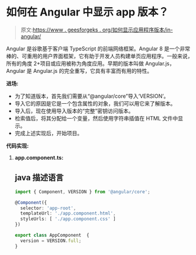 # 如何在 Angular 中显示 app 版本？

> 原文:[https://www . geesforgeks . org/如何显示应用程序版本/in-angular/](https://www.geeksforgeeks.org/how-to-display-the-app-version-in-angular/)

Angular 是谷歌基于客户端 TypeScript 的前端网络框架。Angular 8 是一个非常棒的、可重用的用户界面框架，它有助于开发人员构建单页应用程序。一般来说，所有的角度 2+项目或应用被称为角度应用。早期的版本叫做 Angular.js，Angular 是 Angular.js 的完全重写，它具有丰富而有用的特性。

**进场:**

*   为了知道版本，首先我们需要从“@angular/core”导入‘VERSION’。
*   导入它的原因是它是一个包含属性的对象，我们可以用它来了解版本。
*   导入后，现在使用导入版本的“完整”密钥访问版本。
*   检索值后，将其分配给一个变量，然后使用字符串插值在 HTML 文件中显示。
*   完成上述实现后，开始项目。

**代码实现:**

1.  **app.component.ts:**

    ## java 描述语言

    ```ts
    import { Component, VERSION } from '@angular/core';

    @Component({
      selector: 'app-root',
      templateUrl: './app.component.html',
      styleUrls: [ './app.component.css' ]
    })

    export class AppComponent  {
      version = VERSION.full;
    }
    ```
